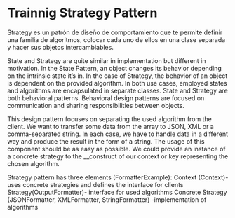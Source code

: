# Trainnig Strategy Pattern

Strategy es un patrón de diseño de comportamiento que te permite definir una familia de algoritmos, colocar cada uno de ellos en una clase separada y hacer sus objetos intercambiables.

State and Strategy are quite similar in implementation but different in motivation. In the State Pattern, an object changes its behavior depending on the intrinsic state it’s in. In the case of Strategy, the behavior of an object is dependent on the provided algorithm. In both use cases, employed states and algorithms are encapsulated in separate classes.
State and Strategy are both behavioral patterns. Behavioral design patterns are focused on communication and sharing responsibilities between objects.

This design pattern focuses on separating the used algorithm from the client. We want to transfer some data from the array to JSON, XML or a comma-separated string. In each case, we have to handle data in a different way and produce the result in the form of a string. The usage of this component should be as easy as possible. We could provide an instance of a concrete strategy to the __construct of our context or key representing the chosen algorithm.

Strategy pattern has three elements (FormatterExample):
Context (Context)- uses concrete strategies and defines the interface for clients
Strategy(OutputFormatter)- interface for used algorithms
Concrete Strategy (JSONFormatter, XMLFormatter, StringFormatter) -implementation of algorithms